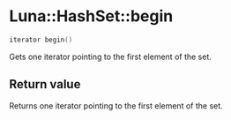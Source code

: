 # Luna::HashSet::begin

```c++
iterator begin()
```

Gets one iterator pointing to the first element of the set. 



## Return value
Returns one iterator pointing to the first element of the set. 

